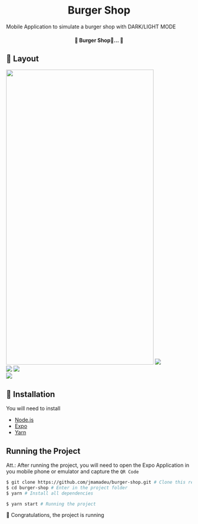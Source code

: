 <h1 align="center">
  Burger Shop
</h1>

Mobile Application to simulate a burger shop with DARK/LIGHT MODE

<h4 align="center"> 
	🚧  Burger Shop🚀...  🚧
</h4>

## :card_index: Layout

<div>
  <img src="./.github/img1.png" width="400" height="800" />
  <img src="./.github/img2.png" />  
</div>

<div>
  <img src="./.github/img3.png" />
  <img src="./.github/img4.png" />  
</div>

<img src="./.github/img5.png" />

## :construction_worker: Installation

You will need to install

- [Node.js](https://nodejs.org)
- [Expo](https://yarnpkg.com/)
- [Yarn](https://yarnpkg.com/)

## Running the Project

Att.: After running the project, you will need to open the Expo Application in you mobile phone or emulator and capture the `QR Code`

```bash
$ git clone https://github.com/jmamadeu/burger-shop.git # Clone this repository to your machine
$ cd burger-shop # Enter in the project folder
$ yarn # Install all dependencies

$ yarn start # Running the project
```

:tada: Congratulations, the project is running
